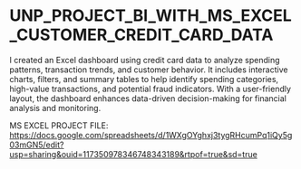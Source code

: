 # UNP_PROJECT_BI_WITH_MS_EXCEL_CUSTOMER_CREDIT_CARD_DATA

I created an Excel dashboard using credit card data to analyze spending patterns, transaction trends, and customer behavior. It includes interactive charts, filters, and summary tables to help identify spending categories, high-value transactions, and potential fraud indicators. With a user-friendly layout, the dashboard enhances data-driven decision-making for financial analysis and monitoring.

MS EXCEL PROJECT FILE: https://docs.google.com/spreadsheets/d/1WXgOYghxj3tygRHcumPq1iQy5g03mGN5/edit?usp=sharing&ouid=117350978346748343189&rtpof=true&sd=true

